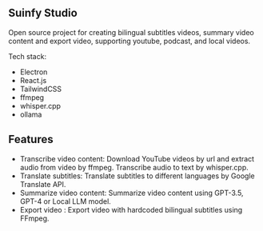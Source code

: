 ## Suinfy Studio

Open source project for creating bilingual subtitles videos, summary video content and export video, supporting youtube, podcast, and local videos.

Tech stack: 
- Electron
- React.js
- TailwindCSS
- ffmpeg
- whisper.cpp
- ollama

## Features

- Transcribe video content: Download YouTube videos by url and extract audio from video by ffmpeg. Transcribe audio to text by whisper.cpp.
- Translate subtitles: Translate subtitles to different languages by Google Translate API.
- Summarize video content: Summarize video content using GPT-3.5, GPT-4 or Local LLM model.
- Export video : Export video with hardcoded bilingual subtitles using FFmpeg.

